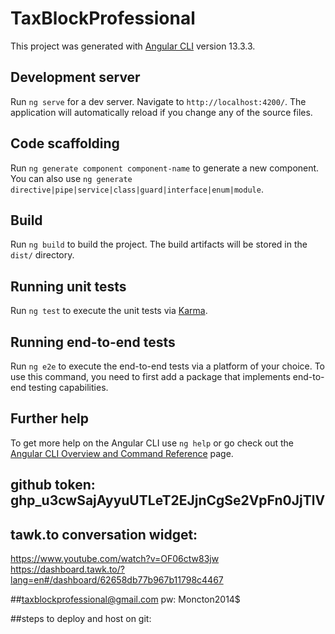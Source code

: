 # TaxBlockProfessional

This project was generated with [Angular CLI](https://github.com/angular/angular-cli) version 13.3.3.

## Development server

Run `ng serve` for a dev server. Navigate to `http://localhost:4200/`. The application will automatically reload if you change any of the source files.

## Code scaffolding

Run `ng generate component component-name` to generate a new component. You can also use `ng generate directive|pipe|service|class|guard|interface|enum|module`.

## Build

Run `ng build` to build the project. The build artifacts will be stored in the `dist/` directory.

## Running unit tests

Run `ng test` to execute the unit tests via [Karma](https://karma-runner.github.io).

## Running end-to-end tests

Run `ng e2e` to execute the end-to-end tests via a platform of your choice. To use this command, you need to first add a package that implements end-to-end testing capabilities.

## Further help

To get more help on the Angular CLI use `ng help` or go check out the [Angular CLI Overview and Command Reference](https://angular.io/cli) page.



## github token: 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


## tawk.to conversation widget: 
https://www.youtube.com/watch?v=OF06ctw83jw
https://dashboard.tawk.to/?lang=en#/dashboard/62658db77b967b11798c4467

##taxblockprofessional@gmail.com
pw: Moncton2014$

##steps to deploy and host on git:
